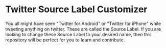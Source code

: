 # Twitter Source Label Customizer

You all might have seen "Twitter for Android" or "Twitter for iPhone" while tweeting anything on twitter. These are called the Source Label. If you are looking to change these Source Label to your desired name, then this repository will be perfect for you to learn and contribute.
